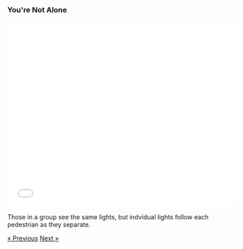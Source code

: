 ### You're Not Alone

<div class="text-center">
  <iframe src="./not-alone.html" style="width: 520px; height: 420px; border: 0px" align="center"></iframe>
  <p class="lead">
    Those in a group see the same lights, but indvidual lights follow each pedestrian as they separate.
  </p>
  <a class="btn btn-primary btn-lg" tabindex="-1" role="button"  href="/scenario/no-sneaking">&laquo; Previous</a>
  <a class="btn btn-primary btn-lg" tabindex="-1" role="button"  href="/scenario/move-forward">Next &raquo;</a>
</div>
